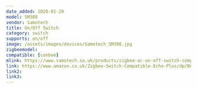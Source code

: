 ```yaml
---
date_added: 2020-01-20
model: SM308
vendor: Samotech
title: On/Off Switch
category: switch
supports: on/off
image: /assets/images/devices/Samotech_SM308.jpg
zigbeemodel:
compatible: [conbee]
mlink: https://www.samotech.co.uk/products/zigbee-ac-on-off-switch-compatible-with-philips-hue-amazon-echo-plus-and-echo-show-2nd-gen/
link: https://www.amazon.co.uk/Zigbee-Switch-Compatible-Echo-Plus/dp/B07XJRBJXT
link2: 
link3: 
---
```

